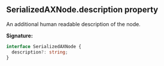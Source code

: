 ## SerializedAXNode.description property

An additional human readable description of the node.

**Signature:**

```typescript
interface SerializedAXNode {
  description?: string;
}
```
